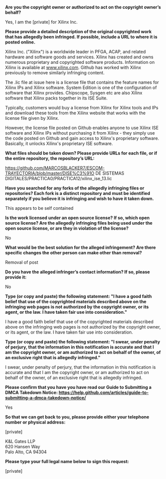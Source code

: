 **Are you the copyright owner or authorized to act on the copyright owner’s behalf?**  

Yes, I am the [private] for Xilinx Inc.

**Please provide a detailed description of the original copyrighted work that has allegedly been infringed. If possible, include a URL to where it is posted online.**  

Xilinx Inc. ("Xilinx") is a worldwide leader in PFGA, ACAP, and related hardware and software goods and services. Xilinx has created and owns numerous proprietary and copyrighted software products. Information on Xilinx is available at www.xilinx.com. Github has worked with Xilinx previously to remove similarly infringing content.

The .lic file at issue here is a license file that contains the feature names for Xilinx IPs and Xilinx software. System Edition is one of the configuration of software that Xilinx provides. Chipscope, Sysgen etc are also Xilinx software that Xilinx packs together in its ISE Suite.

Typically, customers would buy a license from Xilinx for Xilinx tools and IPs and download these tools from the Xilinx website that works with the license file given by Xilinx.

However, the license file posted on Github enables anyone to use Xilinx ISE software and Xilinx IPs without purchasing it from Xilinx - they simply use the code posted on Github and gain access to Xilinx's proprietary software. Basically, it unlocks Xilinx's proprietary ISE software.

**What files should be taken down? Please provide URLs for each file, or if the entire repository, the repository’s URL:**  

https://github.com/MARCOSBLACKER7/ESCOM-TRAYECTORIA/blob/master/DISE%C3%91O DE SISTEMAS DIGITALES/PRACTICA0/PRACTICA12/xilinx_ise_13.lic

**Have you searched for any forks of the allegedly infringing files or repositories? Each fork is a distinct repository and must be identified separately if you believe it is infringing and wish to have it taken down.**  

This appears to be self contained

**Is the work licensed under an open source license? If so, which open source license? Are the allegedly infringing files being used under the open source license, or are they in violation of the license?**  

No

**What would be the best solution for the alleged infringement? Are there specific changes the other person can make other than removal?**  

Removal of post

**Do you have the alleged infringer’s contact information? If so, please provide it:**  

No

**Type (or copy and paste) the following statement: "I have a good faith belief that use of the copyrighted materials described above on the infringing web pages is not authorized by the copyright owner, or its agent, or the law. I have taken fair use into consideration."**  

I have a good faith belief that use of the copyrighted materials described above on the infringing web pages is not authorized by the copyright owner, or its agent, or the law. I have taken fair use into consideration.

**Type (or copy and paste) the following statement: "I swear, under penalty of perjury, that the information in this notification is accurate and that I am the copyright owner, or am authorized to act on behalf of the owner, of an exclusive right that is allegedly infringed."**  

I swear, under penalty of perjury, that the information in this notification is accurate and that I am the copyright owner, or am authorized to act on behalf of the owner, of an exclusive right that is allegedly infringed.

**Please confirm that you have you have read our Guide to Submitting a DMCA Takedown Notice: https://help.github.com/articles/guide-to-submitting-a-dmca-takedown-notice/**  

Yes

**So that we can get back to you, please provide either your telephone number or physical address:**  

[private]  

K&L Gates LLP  
620 Hansen Way  
Palo Alto, CA 94304  

**Please type your full legal name below to sign this request:**  

[private]  
